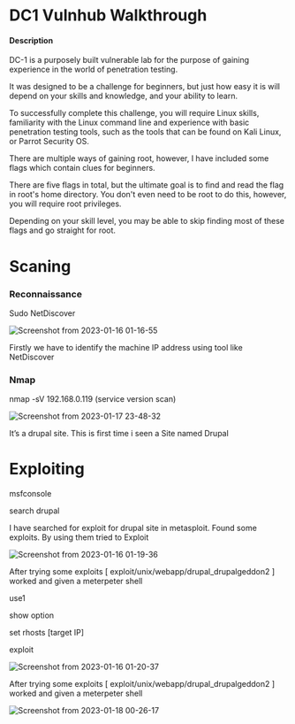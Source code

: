 # DC1 Vulnhub Walkthrough

#### Description
DC-1 is a purposely built vulnerable lab for the purpose of gaining experience in the world of penetration testing.

It was designed to be a challenge for beginners, but just how easy it is will depend on your skills and knowledge, and your ability to learn.

To successfully complete this challenge, you will require Linux skills, familiarity with the Linux command line and experience with basic penetration testing tools, such as the tools that can be found on Kali Linux, or Parrot Security OS.

There are multiple ways of gaining root, however, I have included some flags which contain clues for beginners.

There are five flags in total, but the ultimate goal is to find and read the flag in root's home directory. You don't even need to be root to do this, however, you will require root privileges.

Depending on your skill level, you may be able to skip finding most of these flags and go straight for root.

  
  # Scaning
  
  ### Reconnaissance 
  
Sudo NetDiscover
  
![Screenshot from 2023-01-16 01-16-55](https://user-images.githubusercontent.com/108471951/212977979-8eb9986d-cfe5-43c1-94aa-c37492e289ed.png)

Firstly we have to identify the machine IP address using tool like NetDiscover 
### Nmap

nmap -sV 192.168.0.119 (service version scan)

![Screenshot from 2023-01-17 23-48-32](https://user-images.githubusercontent.com/108471951/212979611-b732a639-bb5c-40b0-a1b5-463c7ed54654.png)


It’s a drupal site. This is first time i seen a Site named Drupal


# Exploiting

msfconsole

search drupal

I have searched for exploit for drupal site in metasploit.
Found some exploits. By using them tried to Exploit 

![Screenshot from 2023-01-16 01-19-36](https://user-images.githubusercontent.com/108471951/212982113-653ef59b-b982-4041-b120-1c32feb029e2.png)


After trying some exploits [ exploit/unix/webapp/drupal_drupalgeddon2 ] worked and given a meterpeter shell



use1

show option

set rhosts [target IP]

exploit

![Screenshot from 2023-01-16 01-20-37](https://user-images.githubusercontent.com/108471951/212984577-492ed27c-4f35-4dfb-a98f-e6e3b2723fb3.png)


After trying some exploits [ exploit/unix/webapp/drupal_drupalgeddon2 ] worked and given a meterpeter shell


![Screenshot from 2023-01-18 00-26-17](https://user-images.githubusercontent.com/108471951/212987116-b5d5c9e3-e308-431c-92ce-ce00bcab8eee.png)







